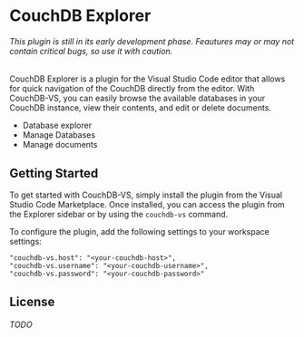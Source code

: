 # CouchDB Explorer

###### This plugin is still in its early development phase. Feautures may or may not contain critical bugs, so use it with caution.

CouchDB Explorer is a plugin for the Visual Studio Code editor that allows for quick navigation of the CouchDB directly from the editor. With CouchDB-VS, you can easily browse the available databases in your CouchDB instance, view their contents, and edit or delete documents.

- Database explorer
- Manage Databases
- Manage documents

## Getting Started

To get started with CouchDB-VS, simply install the plugin from the Visual Studio Code Marketplace. Once installed, you can access the plugin from the Explorer sidebar or by using the `couchdb-vs` command.

To configure the plugin, add the following settings to your workspace settings:

```
"couchdb-vs.host": "<your-couchdb-host>",
"couchdb-vs.username": "<your-couchdb-username>",
"couchdb-vs.password": "<your-couchdb-password>"
```

## License

###### TODO
